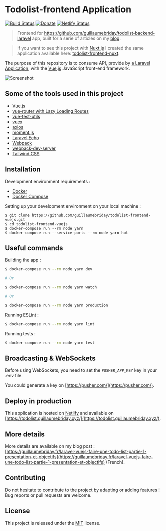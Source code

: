 # Todolist-frontend Application

[![Build Status](https://travis-ci.org/guillaumebriday/todolist-frontend-vuejs.svg?branch=master)](https://travis-ci.org/guillaumebriday/todolist-frontend-vuejs)
[![Donate](https://img.shields.io/badge/Donate-PayPal-green.svg)](https://www.paypal.me/guillaumebriday)
[![Netlify Status](https://api.netlify.com/api/v1/badges/68286221-cb5f-4960-834f-0ae250395090/deploy-status)](https://app.netlify.com/sites/todolist-frontend-vuejs/deploys)

> Frontend for https://github.com/guillaumebriday/todolist-backend-laravel app, built for a serie of articles on my [blog](https://guillaumebriday.fr/).

> If you want to see this project with [Nuxt.js](https://nuxtjs.org/) I created the same application available here: [todolist-frontend-nuxt](https://github.com/guillaumebriday/todolist-frontend-nuxt).

The purpose of this repository is to consume API, provide by [a Laravel Application](https://github.com/guillaumebriday/todolist-backend-laravel), with the [Vue.js](https://vuejs.org) JavaScript front-end framework.

![Screenshot](https://raw.githubusercontent.com/guillaumebriday/todolist-frontend-vuejs/master/screenshot.png)

## Some of the tools used in this project

- [Vue.js](https://vuejs.org)
- [vue-router with Lazy Loading Routes](https://router.vuejs.org/en/)
- [vue-test-utils](https://github.com/vuejs/vue-test-utils)
- [vuex](https://github.com/vuejs/vuex)
- [axios](https://github.com/axios/axios)
- [moment.js](https://github.com/moment/moment/)
- [Laravel Echo](https://github.com/laravel/echo)
- [Webpack](https://webpack.js.org/)
- [webpack-dev-server](https://github.com/webpack/webpack-dev-server)
- [Tailwind CSS](https://github.com/tailwindcss/tailwindcss)

## Installation

Development environment requirements :
- [Docker](https://www.docker.com)
- [Docker Compose](https://docs.docker.com/compose/install/)

Setting up your development environment on your local machine :
```
$ git clone https://github.com/guillaumebriday/todolist-frontend-vuejs.git
$ cd todolist-frontend-vuejs
$ docker-compose run --rm node yarn
$ docker-compose run --service-ports --rm node yarn hot
```

## Useful commands
Building the app :
```bash
$ docker-compose run --rm node yarn dev

# Or

$ docker-compose run --rm node yarn watch

# Or

$ docker-compose run --rm node yarn production
```

Running ESLint :
```bash
$ docker-compose run --rm node yarn lint
```

Running tests :
```bash
$ docker-compose run --rm node yarn test
```

## Broadcasting & WebSockets

Before using WebSockets, you need to set the ```PUSHER_APP_KEY``` key in your .env file.

You could generate a key on [https://pusher.com/](https://pusher.com/).

## Deploy in production

This application is hosted on [Netlify](https://www.netlify.com/) and available on [https://todolist.guillaumebriday.xyz/](https://todolist.guillaumebriday.xyz/).

## More details

More details are available on my blog post : [https://guillaumebriday.fr/laravel-vuejs-faire-une-todo-list-partie-1-presentation-et-objectifs](https://guillaumebriday.fr/laravel-vuejs-faire-une-todo-list-partie-1-presentation-et-objectifs) (French).

## Contributing

Do not hesitate to contribute to the project by adapting or adding features ! Bug reports or pull requests are welcome.

## License

This project is released under the [MIT](http://opensource.org/licenses/MIT) license.
